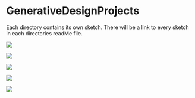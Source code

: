 # GenerativeDesignProjects

Each directory contains its own sketch.
There will be a link to every sketch in each directories readMe file.


<kbd><img src="https://media.giphy.com/media/KzF8FX4cdVHWtt6glx/giphy.gif" /></kbd>


<kbd><img src="https://media.giphy.com/media/f5vYXXxQN79g0mp9BU/giphy.gif" /></kbd>


<kbd><img src="https://media.giphy.com/media/U1b745wxY4Hazf9y47/giphy.gif" /></kbd>


<kbd><img src="https://media.giphy.com/media/j6AQnCUNXBWIs3GQON/giphy.gif" /></kbd>


<kbd><img src="https://media.giphy.com/media/PgLHg99A96tYau72ad/giphy.gif" /></kbd>
